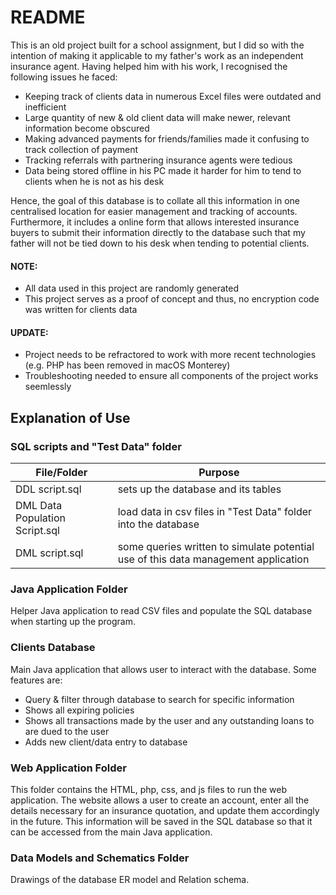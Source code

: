 # README

This is an old project built for a school assignment, but I did so with the intention of making it applicable to my father's work as an independent insurance agent. Having helped him with his work, I recognised the following issues he faced:
- Keeping track of clients data in numerous Excel files were outdated and inefficient
- Large quantity of new & old client data will make newer, relevant information become obscured
- Making advanced payments for friends/families made it confusing to track collection of payment
- Tracking referrals with partnering insurance agents were tedious
- Data being stored offline in his PC made it harder for him to tend to clients when he is not as his desk

Hence, the goal of this database is to collate all this information in one centralised location for easier management and tracking of accounts. Furthermore, it includes a online form that allows interested insurance buyers to submit their information directly to the database such that my father will not be tied down to his desk when tending to potential clients.

#### NOTE:
- All data used in this project are randomly generated
- This project serves as a proof of concept and thus, no encryption code was written for clients data

#### UPDATE:
- Project needs to be refractored to work with more recent technologies (e.g. PHP has been removed in macOS Monterey)
- Troubleshooting needed to ensure all components of the project works seemlessly

## Explanation of Use
### SQL scripts and "Test Data" folder
| File/Folder | Purpose |
| ------ | ------ |
| DDL script.sql | sets up the database and its tables |
| DML Data Population Script.sql | load data in csv files in "Test Data" folder into the database |
| DML script.sql | some queries written to simulate potential use of this data management application |

### Java Application Folder
Helper Java application to read CSV files and populate the SQL database when starting up the program.

### Clients Database
Main Java application that allows user to interact with the database. Some features are:
- Query & filter through database to search for specific information
- Shows all expiring policies
- Shows all transactions made by the user and any outstanding loans to are dued to the user
- Adds new client/data entry to database


### Web Application Folder
This folder contains the HTML, php, css, and js files to run the web application.
The website allows a user to create an account, enter all the details necessary for an insurance quotation, and update them accordingly in the future. This information will be saved in the SQL database so that it can be accessed from the main Java application.


### Data Models and Schematics Folder
Drawings of the database ER model and Relation schema.
